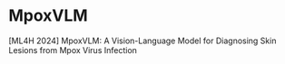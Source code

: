 # MpoxVLM
[ML4H 2024] MpoxVLM: A Vision-Language Model for Diagnosing Skin Lesions from Mpox Virus Infection
